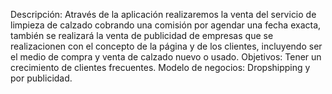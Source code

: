 Descripción: Através de la aplicación realizaremos la venta del servicio de limpieza de calzado cobrando una comisión por agendar una fecha exacta, también se realizará la venta de publicidad de empresas que se realizacionen con el concepto de la página y de los clientes, incluyendo ser el medio de compra y venta de calzado nuevo o usado.
Objetivos: Tener un crecimiento de clientes frecuentes.
Modelo de negocios: Dropshipping y por publicidad.
